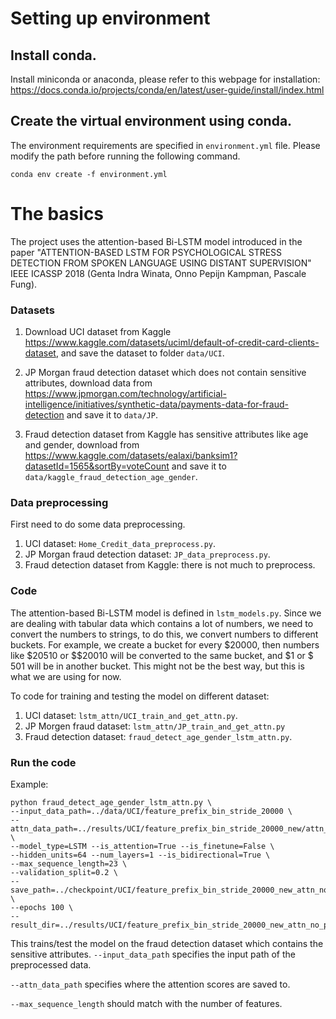 # Setting up environment
## Install conda.
Install miniconda or anaconda, please refer to this webpage for installation: 
https://docs.conda.io/projects/conda/en/latest/user-guide/install/index.html
## Create the virtual environment using conda.
The environment requirements are specified in `environment.yml` file. Please modify the path
before running the following command.

```
conda env create -f environment.yml
```

# The basics
The project uses the attention-based Bi-LSTM model introduced in the paper 
"ATTENTION-BASED LSTM FOR PSYCHOLOGICAL STRESS DETECTION FROM SPOKEN LANGUAGE USING DISTANT SUPERVISION"
IEEE ICASSP 2018 (Genta Indra Winata, Onno Pepijn Kampman, Pascale Fung).


### Datasets
1. Download UCI dataset from Kaggle https://www.kaggle.com/datasets/uciml/default-of-credit-card-clients-dataset, and save the dataset to folder `data/UCI`.

2. JP Morgan fraud detection dataset which does not contain sensitive attributes, download data from https://www.jpmorgan.com/technology/artificial-intelligence/initiatives/synthetic-data/payments-data-for-fraud-detection
and save it to `data/JP`. 
3. Fraud detection dataset from Kaggle has sensitive attributes like age and gender, download
 from https://www.kaggle.com/datasets/ealaxi/banksim1?datasetId=1565&sortBy=voteCount and save it to `data/kaggle_fraud_detection_age_gender`.

### Data preprocessing
First need to do some data preprocessing.
1. UCI dataset: `Home_Credit_data_preprocess.py`.
2. JP Morgan fraud detection  dataset: `JP_data_preprocess.py`.
3. Fraud detection dataset from Kaggle: there is not much to preprocess.

### Code
The attention-based Bi-LSTM model is defined in `lstm_models.py`.
Since we are dealing with tabular data which contains a lot of numbers, we need to 
convert the numbers to strings, to do this, we convert numbers to different buckets. 
For example, we create a bucket for every $20000, then numbers like $20510 or $$20010
will be converted to the same bucket, and $1 or $ 501 will be in another bucket. 
This might not be the best way, but this is what we are using for now.

To code for training and testing the model on different dataset:
1. UCI dataset: `lstm_attn/UCI_train_and_get_attn.py`.
2. JP Morgen fraud dataset: `lstm_attn/JP_train_and_get_attn.py`
3. Fraud detection dataset: `fraud_detect_age_gender_lstm_attn.py`.

### Run the code
Example:
```
python fraud_detect_age_gender_lstm_attn.py \
--input_data_path=../data/UCI/feature_prefix_bin_stride_20000 \
--attn_data_path=../results/UCI/feature_prefix_bin_stride_20000_new/attn_scores.npy \
--model_type=LSTM --is_attention=True --is_finetune=False \
--hidden_units=64 --num_layers=1 --is_bidirectional=True \
--max_sequence_length=23 \
--validation_split=0.2 \
--save_path=../checkpoint/UCI/feature_prefix_bin_stride_20000_new_attn_no_personal_feature/ckpt \
--epochs 100 \
--result_dir=../results/UCI/feature_prefix_bin_stride_20000_new_attn_no_personal_feature
```
This trains/test the model on the fraud detection dataset which contains the sensitive
attributes. 
`--input_data_path` specifies the input path of the preprocessed data.

`--attn_data_path` specifies where the attention scores are saved to.

`--max_sequence_length` should match with the number of features.

